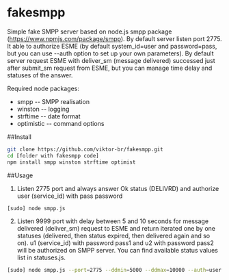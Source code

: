 fakesmpp
========

Simple fake SMPP server based on node.js smpp package (https://www.npmjs.com/package/smpp). By default server listen port 2775. It able to authorize
ESME (by default system_id=user and password=pass, but you can use --auth option to set up your own parameters). By default server request ESME with deliver_sm 
(message delivered) successed just after submit_sm request from ESME, but you can manage time delay and statuses of the answer.

Required node packages:

- smpp -- SMPP realisation 
- winston -- logging
- strftime -- date format
- optimistic -- command options

##Install

```bash
git clone https://github.com/viktor-br/fakesmpp.git
cd [folder with fakesmpp code]
npm install smpp winston strftime optimist
```

##Usage
1. Listen 2775 port and always answer Ok status (DELIVRD) and authorize user (service_id) with pass password
```bash
[sudo] node smpp.js
```
2. Listen 9999 port with delay between 5 and 10 seconds for message delivered (deliver_sm) request to ESME and return iterated one by one statuses (delivered, then status expired, then delivered again and so on). u1 (service_id) with password pass1 and u2 with password pass2 will be authorized on SMPP server.
You can find available status values list in statuses.js.
```bash
[sudo] node smpp.js --port=2775 --ddmin=5000 --ddmax=10000 --auth=user:pass,u1:pass1,u2:pass2 --statuses=delivered,expired,spam_rejected
```